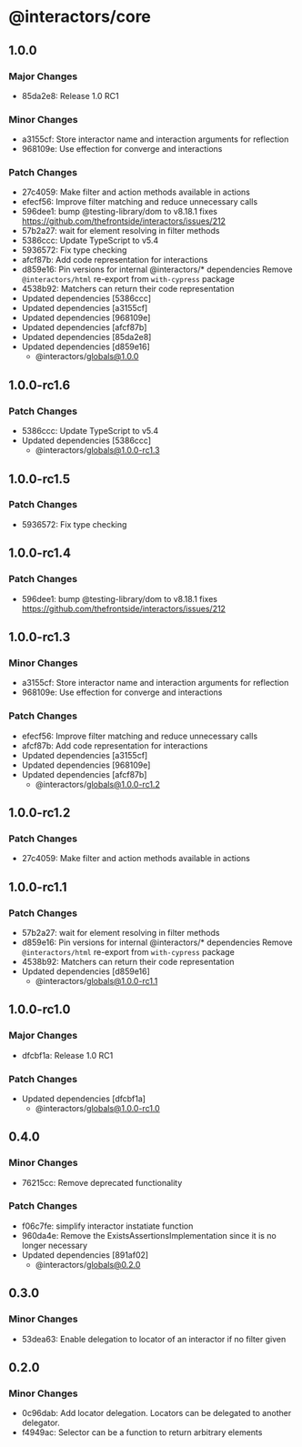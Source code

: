 # @interactors/core

## 1.0.0

### Major Changes

- 85da2e8: Release 1.0 RC1

### Minor Changes

- a3155cf: Store interactor name and interaction arguments for reflection
- 968109e: Use effection for converge and interactions

### Patch Changes

- 27c4059: Make filter and action methods available in actions
- efecf56: Improve filter matching and reduce unnecessary calls
- 596dee1: bump @testing-library/dom to v8.18.1 fixes https://github.com/thefrontside/interactors/issues/212
- 57b2a27: wait for element resolving in filter methods
- 5386ccc: Update TypeScript to v5.4
- 5936572: Fix type checking
- afcf87b: Add code representation for interactions
- d859e16: Pin versions for internal @interactors/\* dependencies
  Remove `@interactors/html` re-export from `with-cypress` package
- 4538b92: Matchers can return their code representation
- Updated dependencies [5386ccc]
- Updated dependencies [a3155cf]
- Updated dependencies [968109e]
- Updated dependencies [afcf87b]
- Updated dependencies [85da2e8]
- Updated dependencies [d859e16]
  - @interactors/globals@1.0.0

## 1.0.0-rc1.6

### Patch Changes

- 5386ccc: Update TypeScript to v5.4
- Updated dependencies [5386ccc]
  - @interactors/globals@1.0.0-rc1.3

## 1.0.0-rc1.5

### Patch Changes

- 5936572: Fix type checking

## 1.0.0-rc1.4

### Patch Changes

- 596dee1: bump @testing-library/dom to v8.18.1 fixes https://github.com/thefrontside/interactors/issues/212

## 1.0.0-rc1.3

### Minor Changes

- a3155cf: Store interactor name and interaction arguments for reflection
- 968109e: Use effection for converge and interactions

### Patch Changes

- efecf56: Improve filter matching and reduce unnecessary calls
- afcf87b: Add code representation for interactions
- Updated dependencies [a3155cf]
- Updated dependencies [968109e]
- Updated dependencies [afcf87b]
  - @interactors/globals@1.0.0-rc1.2

## 1.0.0-rc1.2

### Patch Changes

- 27c4059: Make filter and action methods available in actions

## 1.0.0-rc1.1

### Patch Changes

- 57b2a27: wait for element resolving in filter methods
- d859e16: Pin versions for internal @interactors/\* dependencies
  Remove `@interactors/html` re-export from `with-cypress` package
- 4538b92: Matchers can return their code representation
- Updated dependencies [d859e16]
  - @interactors/globals@1.0.0-rc1.1

## 1.0.0-rc1.0

### Major Changes

- dfcbf1a: Release 1.0 RC1

### Patch Changes

- Updated dependencies [dfcbf1a]
  - @interactors/globals@1.0.0-rc1.0

## 0.4.0

### Minor Changes

- 76215cc: Remove deprecated functionality

### Patch Changes

- f06c7fe: simplify interactor instatiate function
- 960da4e: Remove the ExistsAssertionsImplementation since it is no longer necessary
- Updated dependencies [891af02]
  - @interactors/globals@0.2.0

## 0.3.0

### Minor Changes

- 53dea63: Enable delegation to locator of an interactor if no filter given

## 0.2.0

### Minor Changes

- 0c96dab: Add locator delegation. Locators can be delegated to another delegator.
- f4949ac: Selector can be a function to return arbitrary elements
